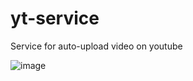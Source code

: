 # yt-service
Service for auto-upload video on youtube

![image](https://github.com/logalexus/yt-service/assets/83642746/c5f9d55e-3afd-4605-9e87-8ddb915b070b)

